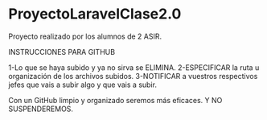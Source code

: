 # ProyectoLaravelClase2.0
Proyecto realizado por  los alumnos de 2 ASIR.

INSTRUCCIONES PARA GITHUB

1-Lo que se haya subido y ya no sirva se ELIMINA.
2-ESPECIFICAR la ruta u organización de los archivos subidos.
3-NOTIFICAR a vuestros respectivos jefes que vais a subir algo y que vais a subir.

Con un GitHub limpio y organizado seremos más eficaces. Y NO SUSPENDEREMOS.

